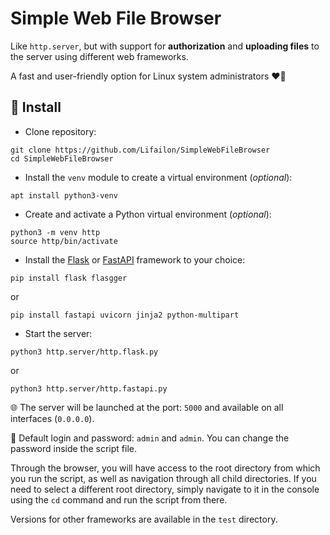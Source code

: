 # Simple Web File Browser

Like `http.server`, but with support for **authorization** and **uploading files** to the server using different web frameworks.

A fast and user-friendly option for Linux system administrators ❤️🐧

## 🚀 Install

- Clone repository:

```shell
git clone https://github.com/Lifailon/SimpleWebFileBrowser
cd SimpleWebFileBrowser
```

- Install the `venv` module to create a virtual environment (*optional*):

```shell
apt install python3-venv
```

- Create and activate a Python virtual environment (*optional*):

```shell
python3 -m venv http
source http/bin/activate
```

- Install the [Flask](https://github.com/pallets/flask) or [FastAPI](https://github.com/tiangolo/fastapi) framework to your choice:

```shell
pip install flask flasgger
```

or

```shell
pip install fastapi uvicorn jinja2 python-multipart
```

- Start the server:

```shell
python3 http.server/http.flask.py
```

or

```shell
python3 http.server/http.fastapi.py
```

🌐 The server will be launched at the port: `5000` and available on all interfaces (`0.0.0.0`).

🔐 Default login and password: `admin` and `admin`. You can change the password inside the script file.

Through the browser, you will have access to the root directory from which you run the script, as well as navigation through all child directories. If you need to select a different root directory, simply navigate to it in the console using the `cd` command and run the script from there.

Versions for other frameworks are available in the `test` directory.